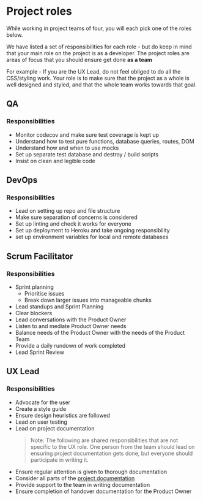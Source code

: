 # Project roles

While working in project teams of four, you will each pick one of the roles below.

We have listed a set of responsibilities for each role - but do keep in mind that your main role on the project is as a developer. The project roles are areas of focus that you should ensure get done **as a team**

For example - If you are the UX Lead, do not feel obliged to do all the CSS/styling work. Your role is to make sure that the project as a whole is well designed and styled, and that the whole team works towards that goal.

## QA

### Responsibilities

- Monitor codecov and make sure test coverage is kept up
- Understand how to test pure functions, database queries, routes, DOM
- Understand how and when to use mocks
- Set up separate test database and destroy / build scripts
- Insist on clean and legible code

## DevOps

### Responsibilities

- Lead on setting up repo and file structure
- Make sure separation of concerns is considered
- Set up linting and check it works for everyone
- Set up deployment to Heroku and take ongoing responsibility
- set up environment variables for local and remote databases

## Scrum Facilitator

### Responsibilities

- Sprint planning
  - Prioritise issues
  - Break down larger issues into manageable chunks
- Lead standups and Sprint Planning
- Clear blockers
- Lead conversations with the Product Owner
- Listen to and mediate Product Owner needs
- Balance needs of the Product Owner with the needs of the Product Team
- Provide a daily rundown of work completed
- Lead Sprint Review

## UX Lead

### Responsibilities

- Advocate for the user
- Create a style guide
- Ensure design heuristics are followed
- Lead on user testing
- Lead on project documentation
  > Note: The following are shared responsibilities that are not specific to the UX role. One person from the team should lead on ensuring project documentation gets done, but everyone should participate in writing it.
- Ensure regular attention is given to thorough documentation
- Consider all parts of the [project documentation](../project-documentation)
- Provide support to the team in writing documentation
- Ensure completion of handover documentation for the Product Owner
